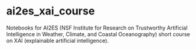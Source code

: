 # ai2es_xai_course
Notebooks for AI2ES (NSF Institute for Research on Trustworthy Artificial Intelligence in Weather, Climate, and Coastal Oceanography) short course on XAI (explainable artificial intelligence).
